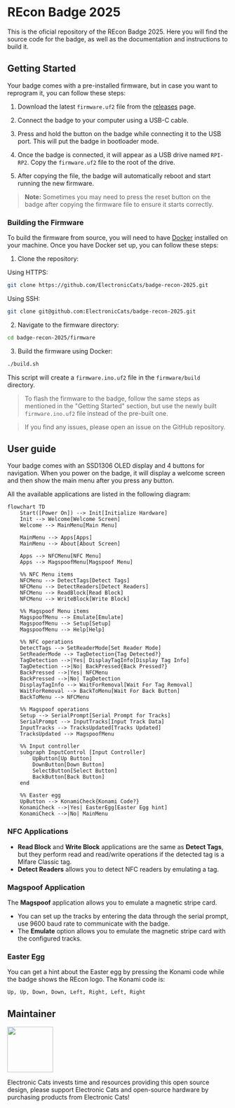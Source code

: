 # REcon Badge 2025

This is the oficial repository of the REcon Badge 2025. Here you will find the source code for the badge, as well as the documentation and instructions to build it.

## Getting Started

Your badge comes with a pre-installed firmware, but in case you want to reprogram it, you can follow these steps:

1. Download the latest `firmware.uf2` file from the [releases](https://github.com/ElectronicCats/badge-recon-2025/releases/latest) page.

2. Connect the badge to your computer using a USB-C cable.

3. Press and hold the button on the badge while connecting it to the USB port. This will put the badge in bootloader mode.

4. Once the badge is connected, it will appear as a USB drive named `RPI-RP2`. Copy the `firmware.uf2` file to the root of the drive.

5. After copying the file, the badge will automatically reboot and start running the new firmware.

> **Note:** Sometimes you may need to press the reset button on the badge after copying the firmware file to ensure it starts correctly.

### Building the Firmware

To build the firmware from source, you will need to have [Docker](https://www.docker.com/) installed on your machine. Once you have Docker set up, you can follow these steps:

1. Clone the repository:

Using HTTPS:

```bash
git clone https://github.com/ElectronicCats/badge-recon-2025.git
```

Using SSH:

```bash
git clone git@github.com:ElectronicCats/badge-recon-2025.git
```

2. Navigate to the firmware directory:

```bash
cd badge-recon-2025/firmware
```

3. Build the firmware using Docker:

```bash
./build.sh
```

This script will create a `firmware.ino.uf2` file in the `firmware/build` directory.

> To flash the firmware to the badge, follow the same steps as mentioned in the "Getting Started" section, but use the newly built `firmware.ino.uf2` file instead of the pre-built one.

> If you find any issues, please open an issue on the GitHub repository.

## User guide

Your badge comes with an SSD1306 OLED display and 4 buttons for navigation. When you power on the badge, it will display a welcome screen and then show the main menu after you press any button.

All the available applications are listed in the following diagram:

```mermaid
flowchart TD
    Start([Power On]) --> Init[Initialize Hardware]
    Init --> Welcome[Welcome Screen]
    Welcome --> MainMenu[Main Menu]
    
    MainMenu --> Apps[Apps]
    MainMenu --> About[About Screen]
    
    Apps --> NFCMenu[NFC Menu]
    Apps --> MagspoofMenu[Magspoof Menu]
    
    %% NFC Menu items
    NFCMenu --> DetectTags[Detect Tags]
    NFCMenu --> DetectReaders[Detect Readers]
    NFCMenu --> ReadBlock[Read Block]
    NFCMenu --> WriteBlock[Write Block]
    
    %% Magspoof Menu items
    MagspoofMenu --> Emulate[Emulate]
    MagspoofMenu --> Setup[Setup]
    MagspoofMenu --> Help[Help]
    
    %% NFC operations
    DetectTags --> SetReaderMode[Set Reader Mode]
    SetReaderMode --> TagDetection{Tag Detected?}
    TagDetection -->|Yes| DisplayTagInfo[Display Tag Info]
    TagDetection -->|No| BackPressed{Back Pressed?}
    BackPressed -->|Yes| NFCMenu
    BackPressed -->|No| TagDetection
    DisplayTagInfo --> WaitForRemoval[Wait For Tag Removal]
    WaitForRemoval --> BackToMenu[Wait For Back Button]
    BackToMenu --> NFCMenu
    
    %% Magspoof operations
    Setup --> SerialPrompt[Serial Prompt for Tracks]
    SerialPrompt --> InputTracks[Input Track Data]
    InputTracks --> TracksUpdated[Tracks Updated]
    TracksUpdated --> MagspoofMenu
    
    %% Input controller
    subgraph InputControl [Input Controller]
        UpButton[Up Button]
        DownButton[Down Button]
        SelectButton[Select Button]
        BackButton[Back Button]
    end
    
    %% Easter egg
    UpButton --> KonamiCheck{Konami Code?}
    KonamiCheck -->|Yes| EasterEgg[Easter Egg hint]
    KonamiCheck -->|No| MainMenu
```

### NFC Applications

- **Read Block** and **Write Block** applications are the same as **Detect Tags**, but they perform read and read/write operations if the detected tag is a Mifare Classic tag.
- **Detect Readers** allows you to detect NFC readers by emulating a tag.

### Magspoof Application

The **Magspoof** application allows you to emulate a magnetic stripe card.

- You can set up the tracks by entering the data through the serial prompt, use 9600 baud rate to communicate with the badge.
- The **Emulate** option allows you to emulate the magnetic stripe card with the configured tracks.

### Easter Egg

You can get a hint about the Easter egg by pressing the Konami code while the badge shows the REcon logo. The Konami code is:

```
Up, Up, Down, Down, Left, Right, Left, Right
```

## Maintainer

<a
href="https://github.com/sponsors/ElectronicCats">

<img  src="https://electroniccats.com/wp-content/uploads/2020/07/Badge_GHS.png"  height="104" />

</a>

Electronic Cats invests time and resources providing this open source design, please support Electronic Cats and open-source hardware by purchasing products from Electronic Cats!

[Agregando el link como referencia]: <https://github.com/ElectronicCats/Template-Project-KiCAD-CI>
